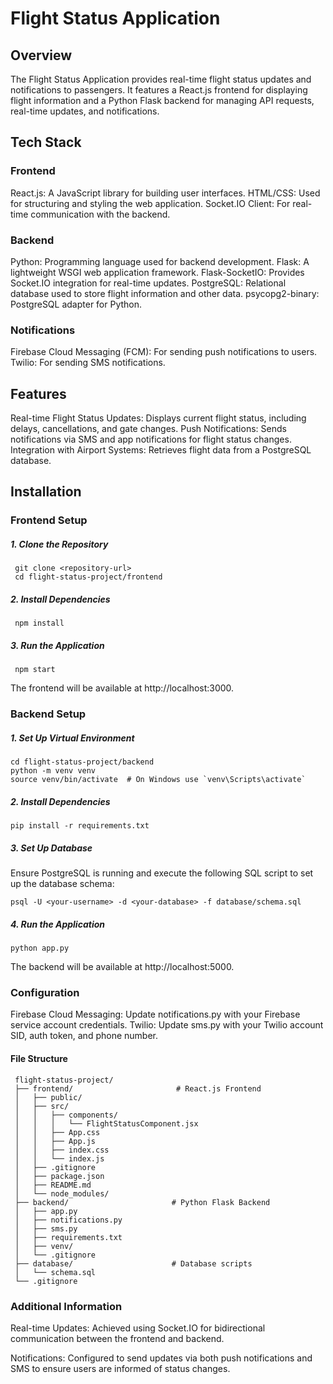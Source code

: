 # Flight Status Application
## Overview
The Flight Status Application provides real-time flight status updates and notifications to passengers. It features a React.js frontend for displaying flight information and a Python Flask backend for managing API requests, real-time updates, and notifications.

## Tech Stack
### Frontend
React.js: A JavaScript library for building user interfaces.
HTML/CSS: Used for structuring and styling the web application.
Socket.IO Client: For real-time communication with the backend.

### Backend
Python: Programming language used for backend development.
Flask: A lightweight WSGI web application framework.
Flask-SocketIO: Provides Socket.IO integration for real-time updates.
PostgreSQL: Relational database used to store flight information and other data.
psycopg2-binary: PostgreSQL adapter for Python.

### Notifications
Firebase Cloud Messaging (FCM): For sending push notifications to users.
Twilio: For sending SMS notifications.

## Features
Real-time Flight Status Updates: Displays current flight status, including delays, cancellations, and gate changes.
Push Notifications: Sends notifications via SMS and app notifications for flight status changes.
Integration with Airport Systems: Retrieves flight data from a PostgreSQL database.


## Installation
### Frontend Setup

##### 1. Clone the Repository
     git clone <repository-url>
     cd flight-status-project/frontend

##### 2. Install Dependencies
     npm install

##### 3. Run the Application
     npm start

The frontend will be available at http://localhost:3000.

### Backend Setup

##### 1. Set Up Virtual Environment

    cd flight-status-project/backend
    python -m venv venv
    source venv/bin/activate  # On Windows use `venv\Scripts\activate`

##### 2. Install Dependencies

    pip install -r requirements.txt

##### 3. Set Up Database

Ensure PostgreSQL is running and execute the following SQL script to set up the database schema:

    psql -U <your-username> -d <your-database> -f database/schema.sql

##### 4. Run the Application

    python app.py

The backend will be available at http://localhost:5000.

### Configuration
Firebase Cloud Messaging: Update notifications.py with your Firebase service account credentials.
Twilio: Update sms.py with your Twilio account SID, auth token, and phone number.

#### File Structure
     flight-status-project/
     ├── frontend/                       # React.js Frontend
     │   ├── public/
     │   ├── src/
     │   │   ├── components/
     │   │   │   └── FlightStatusComponent.jsx
     │   │   ├── App.css
     │   │   ├── App.js
     │   │   ├── index.css
     │   │   └── index.js
     │   ├── .gitignore
     │   ├── package.json
     │   ├── README.md
     │   └── node_modules/
     ├── backend/                       # Python Flask Backend
     │   ├── app.py
     │   ├── notifications.py
     │   ├── sms.py
     │   ├── requirements.txt
     │   ├── venv/
     │   └── .gitignore
     ├── database/                      # Database scripts
     │   └── schema.sql
     └── .gitignore
     
### Additional Information
Real-time Updates: Achieved using Socket.IO for bidirectional communication between the frontend and backend.

Notifications: Configured to send updates via both push notifications and SMS to ensure users are informed of status changes.
